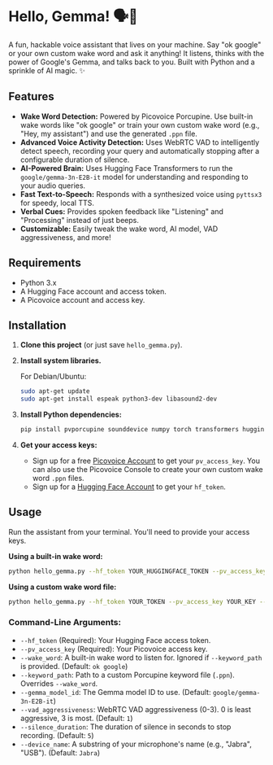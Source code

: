 # Hello, Gemma! 🗣️🤖

A fun, hackable voice assistant that lives on your machine. Say "ok google" or your own custom wake word and ask it anything! It listens, thinks with the power of Google's Gemma, and talks back to you. Built with Python and a sprinkle of AI magic. ✨

## Features

-   **Wake Word Detection:** Powered by Picovoice Porcupine. Use built-in wake words like "ok google" or train your own custom wake word (e.g., "Hey, my assistant") and use the generated `.ppn` file.
-   **Advanced Voice Activity Detection:** Uses WebRTC VAD to intelligently detect speech, recording your query and automatically stopping after a configurable duration of silence.
-   **AI-Powered Brain:** Uses Hugging Face Transformers to run the `google/gemma-3n-E2B-it` model for understanding and responding to your audio queries.
-   **Fast Text-to-Speech:** Responds with a synthesized voice using `pyttsx3` for speedy, local TTS.
-   **Verbal Cues:** Provides spoken feedback like "Listening" and "Processing" instead of just beeps.
-   **Customizable:** Easily tweak the wake word, AI model, VAD aggressiveness, and more!

## Requirements

-   Python 3.x
-   A Hugging Face account and access token.
-   A Picovoice account and access key.

## Installation

1.  **Clone this project** (or just save `hello_gemma.py`).

2.  **Install system libraries.**
    
    For Debian/Ubuntu:
    ```bash
    sudo apt-get update
    sudo apt-get install espeak python3-dev libasound2-dev
    ```

3.  **Install Python dependencies:**
    ```bash
    pip install pvporcupine sounddevice numpy torch transformers huggingface_hub pyttsx3 pillow torchvision accelerate timm beepy webrtcvad-wheels librosa
    ```

4.  **Get your access keys:**
    -   Sign up for a free [Picovoice Account](https://console.picovoice.ai/) to get your `pv_access_key`. You can also use the Picovoice Console to create your own custom wake word `.ppn` files.
    -   Sign up for a [Hugging Face Account](https://huggingface.co/join) to get your `hf_token`.

## Usage

Run the assistant from your terminal. You'll need to provide your access keys.

**Using a built-in wake word:**
```bash
python hello_gemma.py --hf_token YOUR_HUGGINGFACE_TOKEN --pv_access_key YOUR_PICOVOICE_ACCESS_KEY --wake_word "jarvis"
```

**Using a custom wake word file:**
```bash
python hello_gemma.py --hf_token YOUR_TOKEN --pv_access_key YOUR_KEY --keyword_path /path/to/your/custom_word.ppn
```

### Command-Line Arguments:

-   `--hf_token` (Required): Your Hugging Face access token.
-   `--pv_access_key` (Required): Your Picovoice access key.
-   `--wake_word`: A built-in wake word to listen for. Ignored if `--keyword_path` is provided. (Default: `ok google`)
-   `--keyword_path`: Path to a custom Porcupine keyword file (`.ppn`). Overrides `--wake_word`.
-   `--gemma_model_id`: The Gemma model ID to use. (Default: `google/gemma-3n-E2B-it`)
-   `--vad_aggressiveness`: WebRTC VAD aggressiveness (0-3). 0 is least aggressive, 3 is most. (Default: `1`)
-   `--silence_duration`: The duration of silence in seconds to stop recording. (Default: `5`)
-   `--device_name`: A substring of your microphone's name (e.g., "Jabra", "USB"). (Default: `Jabra`)
